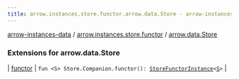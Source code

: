 ```yaml
---
title: arrow.instances.store.functor.arrow.data.Store - arrow-instances-data
---
```


[arrow-instances-data](../../index.html) / [arrow.instances.store.functor](../index.html) / [arrow.data.Store](./index.html)

### Extensions for arrow.data.Store

| [functor](functor.html) | `fun <S> Store.Companion.functor(): `[`StoreFunctorInstance`](../../arrow.instances/-store-functor-instance/index.html)`<`[`S`](functor.html#S)`>` |

